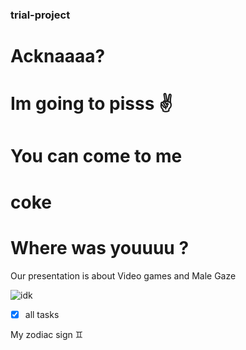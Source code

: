 ### trial-project
# Acknaaaa?
# Im going to pisss **✌️**
# You can come to me 
# coke
# Where was youuuu ?

Our presentation is about Video games and Male Gaze

![idk](https://sp-ao.shortpixel.ai/client/to_webp,q_glossy,ret_img,w_750,h_375/https://www.psypost.org/wp-content/uploads/2023/06/gamer-750x375.jpg)


- [x] all tasks


My zodiac sign  ♊ 
